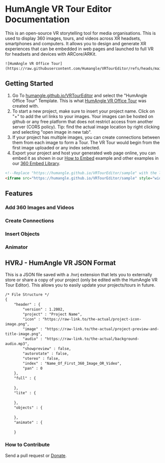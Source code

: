 # HumAngle VR Tour Editor Documentation
This is an open-source VR storytelling tool for media organisations. This is used to display 360 images, tours, and videos across XR headsets, smartphones and computers. It allows you to design and generate XR experiences that can be embedded in web pages and launched to full VR for headsets and devices with ARCore/ARKit.


	![HumAngle VR Office Tour](https://raw.githubusercontent.com/Humangle/VRTourEditor/refs/heads/main/assets/HumAngleVRTour.gif)

##	Getting Started
1. Go To [humangle.github.io/VRTourEditor](https://humangle.github.io/VRTourEditor) and select the "HumAngle Office Tour" Template. This is what [HumAngle VR Office Tour](https://humangle.github.io/VRTourEditor/sample) was created with.
2. To start a new project, make sure to insert your project name. Click on "+" to add the url links to your images. Your images can be hosted on github or any free platform that does not restrict access from another server (CORS policy). Tip: find the actual image location by right clicking and selecting "open image in new tab".
3. If your project has multiple images, you can create connections between them from each image to form a Tour. The VR Tour would begin from the first image uploaded or any index selected.
4. Export your project and host your generated web page online, you can embed it as shown in our [How to Embed](https://humangle.github.io/VRTourEditor/sample/how-to-embed) example and other examples in our [360 Embed Library](https://humangle.github.io/360-embed-example).
```html
<!--Replace "https://humangle.github.io/VRTourEditor/sample" with the link to where you have published your generated web page-->
<iframe src="https://humangle.github.io/VRTourEditor/sample" style="width:500px; height:300px; border:none;" allowfullscreen> </iframe>
```
	
## 	Features

### 	Add 360 Images and Videos

### 	Create Connections

###		Insert Objects

###		Animator

## 	HVRJ - HumAngle VR JSON Format
This is a JSON file saved with a .hvrj extension that lets you to externally store or share a copy of your project (only be edited with the HumAngle VR Tour Editor). This allows you to easily update your projects/tours in future.

	/* File Structure */
	{
		"header" : {
			"version" : 1.2002,
			"project" : "Project Name",
			"icon" : "https://raw-link.to/the-actual/project-icon-image.png",
			"image" : "https://raw-link.to/the-actual/project-preview-and-title-image.png",
			"audio" : "https://raw-link.to/the-actual/background-audio.mp3",
			"showpreview" : false,
			"autorotate" : false,
			"stereo" : false,
			"index" : "Name_Of_First_360_Image_OR_Video",
			"pan" : 0
		},
		"full" : {
			
		},
		"lite" : {
		
		},
		"objects" : {
		
		},
		"animate" : {
		
		}
	

### How to Contribute
Send a pull request or [Donate](https://humanglemedia.com/donate/).